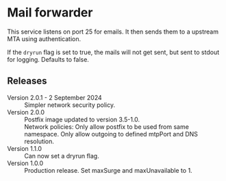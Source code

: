 # Mail forwarder

This service listens on port 25 for emails. It then sends them to a upstream
MTA using authentication.

If the `dryrun` flag is set to true, the mails will not get sent, but sent to stdout
for logging. Defaults to false.

## Releases

<dl>
  <dt>Version 2.0.1 - 2 September 2024</dt>
  <dd>Simpler network security policy.</dd>

  <dt>Version 2.0.0</dt>
  <dd>Postfix image updated to version 3.5-1.0.</dd>
  <dd>Network policies: Only allow postfix to be used from same namespace.
    Only allow outgoing to defined mtpPort and DNS resolution.</dd>

  <dt>Version 1.1.0</dt>
  <dd>Can now set a dryrun flag.</dd>

  <dt>Version 1.0.0</dt>
  <dd>Production release. Set maxSurge and maxUnavailable to 1.</dd>

</dl>


